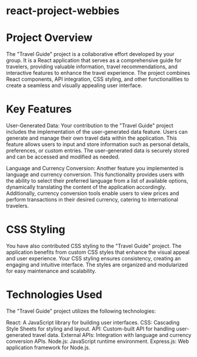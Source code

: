 # react-project-webbies

# Project Overview
The "Travel Guide" project is a collaborative effort developed by your group. It is a React application that serves as a comprehensive guide for travelers, providing valuable information, travel recommendations, and interactive features to enhance the travel experience. The project combines React components, API integration, CSS styling, and other functionalities to create a seamless and visually appealing user interface.

# Key Features
User-Generated Data:
Your contribution to the "Travel Guide" project includes the implementation of the user-generated data feature. Users can generate and manage their own travel data within the application. This feature allows users to input and store information such as personal details, preferences, or custom entries. The user-generated data is securely stored and can be accessed and modified as needed.

Language and Currency Conversion:
Another feature you implemented is language and currency conversion. This functionality provides users with the ability to select their preferred language from a list of available options, dynamically translating the content of the application accordingly. Additionally, currency conversion tools enable users to view prices and perform transactions in their desired currency, catering to international travelers.

# CSS Styling
You have also contributed CSS styling to the "Travel Guide" project. The application benefits from custom CSS styles that enhance the visual appeal and user experience. Your CSS styling ensures consistency, creating an engaging and intuitive interface. The styles are organized and modularized for easy maintenance and scalability.

# Technologies Used
The "Travel Guide" project utilizes the following technologies:

React: A JavaScript library for building user interfaces.
CSS: Cascading Style Sheets for styling and layout.
API: Custom-built API for handling user-generated travel data.
External APIs: Integration with language and currency conversion APIs.
Node.js: JavaScript runtime environment.
Express.js: Web application framework for Node.js.
